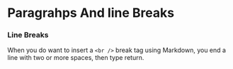 Paragrahps And line Breaks
==========================
### Line Breaks
When you do want to insert a `<br />` break tag using Markdown, you end a line with two or more spaces, then type return.